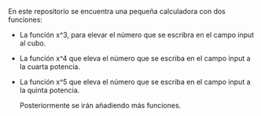 En este repositorio se encuentra una pequeña calculadora con dos funciones:

- La función x^3, para elevar el número que se escribra en el campo input al cubo.
- La función x^4 que eleva el número que se escriba en el campo input a la cuarta potencia.
- La función x^5 que eleva el número que se escriba en el campo input a la quinta potencia.

  Posteriormente se irán añadiendo más funciones.
